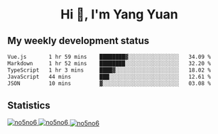 <h1 align="center">Hi 👋, I'm Yang Yuan</h1>


## My weekly development status
<!--START_SECTION:waka-->

```txt
Vue.js       1 hr 59 mins    ████████▓░░░░░░░░░░░░░░░░   34.09 %
Markdown     1 hr 52 mins    ████████░░░░░░░░░░░░░░░░░   32.20 %
TypeScript   1 hr 3 mins     ████▓░░░░░░░░░░░░░░░░░░░░   18.02 %
JavaScript   44 mins         ███░░░░░░░░░░░░░░░░░░░░░░   12.61 %
JSON         10 mins         ▓░░░░░░░░░░░░░░░░░░░░░░░░   03.08 %
```

<!--END_SECTION:waka-->

## Statistics
<a href="https://github.com/anuraghazra/github-readme-stats">
  <img src="https://github-readme-stats.vercel.app/api/top-langs/?username=no5no6&theme=dracula" alt="no5no6">
</a>
<a href="https://github.com/anuraghazra/github-readme-stats">
  <img src="https://github-readme-stats.vercel.app/api?username=no5no6&show_icons=true&theme=dracula&line_height=40" alt="no5no6">
</a>
<a href="https://github.com/anuraghazra/github-readme-stats">
  <img align="center" src="https://github-readme-streak-stats.herokuapp.com/?user=no5no6&theme=dracula" alt="no5no6" />
</a>
